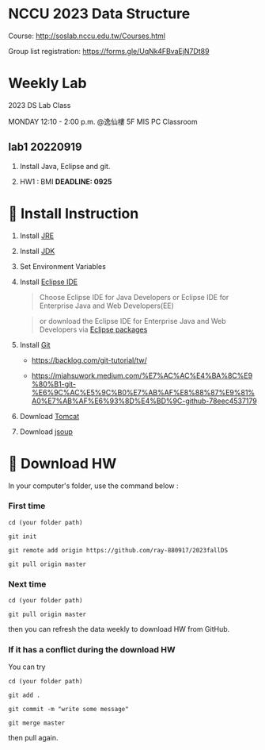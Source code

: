 # NCCU 2023 Data Structure #

Course: http://soslab.nccu.edu.tw/Courses.html

Group list registration: https://forms.gle/UqNk4FBvaEjN7Dt89


# Weekly Lab #

2023 DS Lab Class

MONDAY 12:10 - 2:00 p.m. @逸仙樓 5F MIS PC Classroom

## lab1 20220919 ## 
1. Install Java, Eclipse and git. 

2. HW1 : BMI **DEADLINE: 0925**


# :link: Install Instruction #

1. Install [JRE](https://www.java.com/en/download/)

2. Install [JDK](https://www.oracle.com/java/technologies/javase/javase-jdk8-downloads.html)

3. Set Environment Variables

4. Install [Eclipse IDE](http://www.eclipse.org/downloads/)

    > Choose Eclipse IDE for Java Developers or Eclipse IDE for Enterprise Java and Web Developers(EE)

    > or download the Eclipse IDE for Enterprise Java and Web Developers via [Eclipse packages](https://www.eclipse.org/downloads/packages/)

5. Install [Git](https://git-scm.com/)

    - https://backlog.com/git-tutorial/tw/

    - https://miahsuwork.medium.com/%E7%AC%AC%E4%BA%8C%E9%80%B1-git-%E6%9C%AC%E5%9C%B0%E7%AB%AF%E8%88%87%E9%81%A0%E7%AB%AF%E6%93%8D%E4%BD%9C-github-78eec4537179

6. Download [Tomcat](https://tomcat.apache.org/)

7. Download [jsoup](https://jsoup.org/download)

# :file_folder: Download HW #

In your computer's folder, use the command below :

### First time

`cd (your folder path)`

`git init`

`git remote add origin https://github.com/ray-880917/2023fallDS`

`git pull origin master`

### Next time

`cd (your folder path)`

`git pull origin master`

then you can refresh the data weekly to download HW from GitHub.

### If it has a conflict during the download HW

You can try

`cd (your folder path)`

`git add .`

`git commit -m "write some message"`

`git merge master`

then pull again.